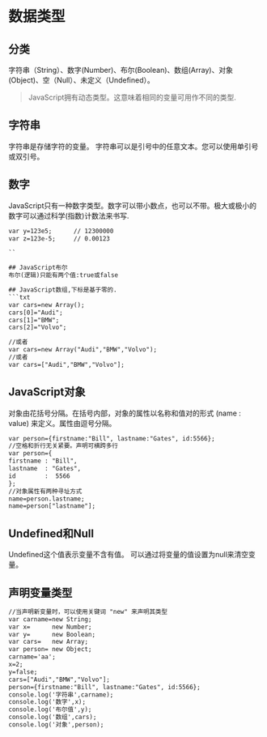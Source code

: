 # 数据类型

## 分类
字符串（String）、数字(Number)、布尔(Boolean)、数组(Array)、对象(Object)、空（Null）、未定义（Undefined）。
>JavaScript拥有动态类型。这意味着相同的变量可用作不同的类型.

## 字符串
字符串是存储字符的变量。
字符串可以是引号中的任意文本。您可以使用单引号或双引号。

## 数字
JavaScript只有一种数字类型。数字可以带小数点，也可以不带。极大或极小的数字可以通过科学(指数)计数法来书写.
```txt
var y=123e5;      // 12300000
var z=123e-5;     // 0.00123

``

## JavaScript布尔
布尔(逻辑)只能有两个值:true或false

## JavaScript数组,下标是基于零的.
```txt
var cars=new Array();
cars[0]="Audi";
cars[1]="BMW";
cars[2]="Volvo";

//或者
var cars=new Array("Audi","BMW","Volvo");
//或者
var cars=["Audi","BMW","Volvo"];
```

## JavaScript对象
对象由花括号分隔。在括号内部，对象的属性以名称和值对的形式 (name : value) 来定义。属性由逗号分隔。
```txt
var person={firstname:"Bill", lastname:"Gates", id:5566};
//空格和折行无关紧要。声明可横跨多行
var person={
firstname : "Bill",
lastname  : "Gates",
id        :  5566
};
//对象属性有两种寻址方式
name=person.lastname;
name=person["lastname"];
```

## Undefined和Null
Undefined这个值表示变量不含有值。
可以通过将变量的值设置为null来清空变量。

## 声明变量类型
```txt
//当声明新变量时，可以使用关键词 "new" 来声明其类型
var carname=new String;
var x=      new Number;
var y=      new Boolean;
var cars=   new Array;
var person= new Object;
carname='aa';
x=2;
y=false;
cars=["Audi","BMW","Volvo"];
person={firstname:"Bill", lastname:"Gates", id:5566};
console.log('字符串',carname);
console.log('数字',x); 
console.log('布尔值',y); 
console.log('数组',cars); 
console.log('对象',person); 

```



